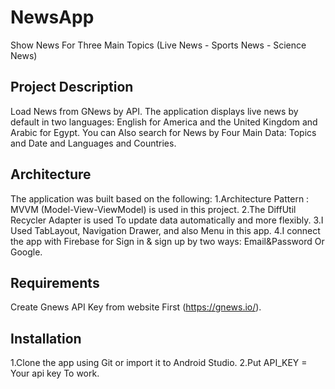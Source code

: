 # NewsApp
Show News For Three Main Topics (Live News - Sports News - Science News)
## Project Description
Load News from GNews by API.
The application displays live news by default in two languages: English for America and the United Kingdom and Arabic for Egypt. 
You can Also search for News by Four Main Data: Topics and Date and Languages and Countries.
## Architecture
The application was built based on the following: 
1.Architecture Pattern : MVVM (Model-View-ViewModel)  is used in this project.
2.The DiffUtil Recycler Adapter is used To update data automatically and more flexibly.
3.I Used TabLayout, Navigation Drawer, and also Menu in this app.
4.I connect the app with Firebase for Sign in & sign up by two ways: Email&Password Or Google.
## Requirements
Create Gnews API Key from website First (https://gnews.io/).
## Installation
1.Clone the app using Git or import it to Android Studio.
2.Put API_KEY = Your api key To work.
